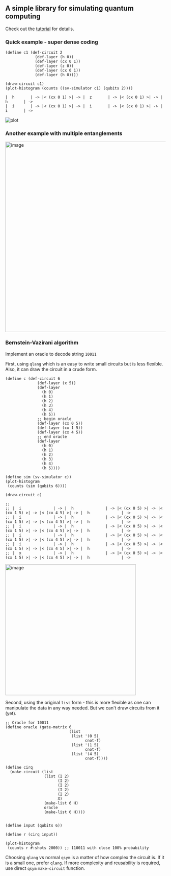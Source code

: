 ## A simple library for simulating quantum computing

Check out the [tutorial](https://github.com/souravdatta/qsym/blob/main/qsym_tutorial.md) for details.

### Quick example - super dense coding

```racket
(define c1 (def-circuit 2
             (def-layer (h 0))
             (def-layer (cx 0 1))
             (def-layer (z 0))
             (def-layer (cx 0 1))
             (def-layer (h 0))))

(draw-circuit c1)
(plot-histogram (counts ((sv-simulator c1) (qubits 2))))
```

```
|  h       | -> |< (cx 0 1) >| -> |  z       | -> |< (cx 0 1) >| -> |  h       | -> 
|  i       | -> |< (cx 0 1) >| -> |  i       | -> |< (cx 0 1) >| -> |  i       | ->
```


![plot](https://github.com/souravdatta/qsym/assets/1576318/fe93307e-d7a3-4142-ad38-5ff82670aa3e)

### Another example with multiple entanglements

<img width="596" alt="image" src="https://github.com/souravdatta/qsym/assets/1576318/412fe80a-7783-4b67-a5d6-512d6dce5fa9">

### Bernstein-Vazirani algorithm

Implement an oracle to decode string `10011`

First, using `qlang` which is an easy to write small circuits but is less flexible. Also, it can draw the circuit in a crude form.
```racket
(define c (def-circuit 6
              (def-layer (x 5))
              (def-layer
                (h 0)
                (h 1)
                (h 2)
                (h 3)
                (h 4)
                (h 5))
              ;; begin oracle
              (def-layer (cx 0 5))
              (def-layer (cx 1 5))
              (def-layer (cx 4 5))
              ;; end oracle
              (def-layer
                (h 0)
                (h 1)
                (h 2)
                (h 3)
                (h 4)
                (h 5))))

(define sim (sv-simulator c))
(plot-histogram
 (counts (sim (qubits 6))))

(draw-circuit c)
```

```
;; 
;; |  i              | -> |  h              | -> |< (cx 0 5) >| -> |< (cx 1 5) >| -> |< (cx 4 5) >| -> |  h              | -> 
;; |  i              | -> |  h              | -> |< (cx 0 5) >| -> |< (cx 1 5) >| -> |< (cx 4 5) >| -> |  h              | -> 
;; |  i              | -> |  h              | -> |< (cx 0 5) >| -> |< (cx 1 5) >| -> |< (cx 4 5) >| -> |  h              | -> 
;; |  i              | -> |  h              | -> |< (cx 0 5) >| -> |< (cx 1 5) >| -> |< (cx 4 5) >| -> |  h              | -> 
;; |  i              | -> |  h              | -> |< (cx 0 5) >| -> |< (cx 1 5) >| -> |< (cx 4 5) >| -> |  h              | -> 
;; |  x              | -> |  h              | -> |< (cx 0 5) >| -> |< (cx 1 5) >| -> |< (cx 4 5) >| -> |  h              | -> 
```

<img width="410" alt="image" src="https://github.com/souravdatta/qsym/assets/1576318/17599c76-42e3-411a-b2f7-acab00f4fd44">

Second, using the original `list` form - this is more flexible as one can manipulate the data in any way needed. But we can't draw circuits from it (yet).

```racket
;; Oracle for 10011
(define oracle (gate-matrix 6
                            (list
                             (list '(0 5)
                                   cnot-f)
                             (list '(1 5)
                                   cnot-f)
                             (list '(4 5)
                                   cnot-f))))

(define cirq
  (make-circuit (list
                 (list (I 2)
                       (I 2)
                       (I 2)
                       (I 2)
                       (I 2)
                       X)
                 (make-list 6 H)
                 oracle
                 (make-list 6 H))))


(define input (qubits 6))

(define r (cirq input))

(plot-histogram
 (counts r #:shots 2000)) ;; 110011 with close 100% probability
```

Choosing `qlang` vs normal `qsym` is a matter of how complex the circuit is. If it is a small one, prefer `qlang`. If more complexity and reusability is required, use direct `qsym` `make-circuit` function.



